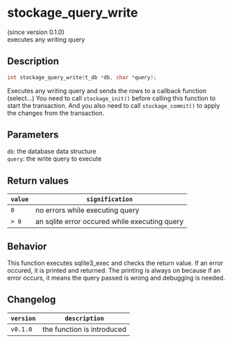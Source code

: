 # stockage_query_write
(since version 0.1.0)  
executes any writing query


## Description

```c
int stockage_query_write(t_db *db, char *query);
```

Executes any writing query and sends the rows to a callback function (select...)
You need to call `stockage_init()` before calling this function to start the transaction. And you also need to call `stockage_commit()` to apply the changes from the transaction.


## Parameters

`db`: the database data structure  
`query`: the write query to execute  


## Return values

| `value` | `signification`                                   |
| ------- | ------------------------------------------------- |
| `0`     | no errors while executing query                   |
| `> 0`   | an sqlite error occured while executing query     |


## Behavior

This function executes sqlite3_exec and checks the return value. If an error occured, it is printed and returned. The printing is always on because if an error occurs, it means the query passed is wrong and debugging is needed.


## Changelog

| `version` | `description`              |
| --------- | -------------------------- |
| `v0.1.0`  | the function is introduced |
